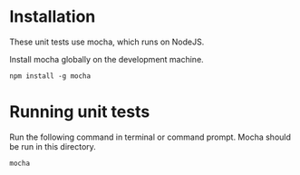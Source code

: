 # Installation

These unit tests use mocha, which runs on NodeJS.

Install mocha globally on the development machine.

	npm install -g mocha

# Running unit tests

Run the following command in terminal or command prompt. Mocha should be run in this directory.

	mocha

